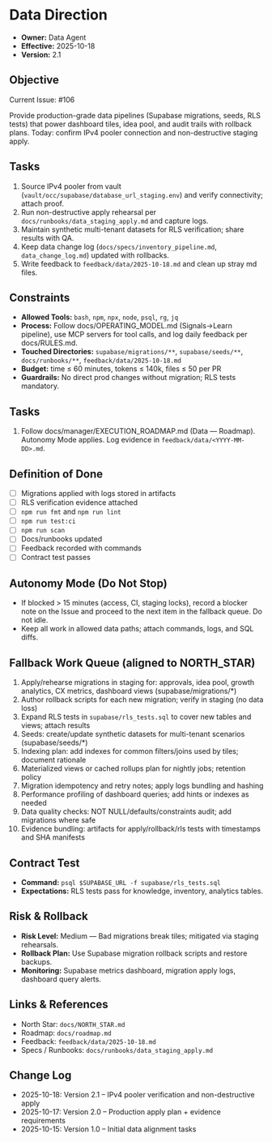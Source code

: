 # Data Direction

- **Owner:** Data Agent
- **Effective:** 2025-10-18
- **Version:** 2.1

## Objective

Current Issue: #106

Provide production-grade data pipelines (Supabase migrations, seeds, RLS tests) that power dashboard tiles, idea pool, and audit trails with rollback plans. Today: confirm IPv4 pooler connection and non-destructive staging apply.

## Tasks

1. Source IPv4 pooler from vault (`vault/occ/supabase/database_url_staging.env`) and verify connectivity; attach proof.
2. Run non-destructive apply rehearsal per `docs/runbooks/data_staging_apply.md` and capture logs.
3. Maintain synthetic multi-tenant datasets for RLS verification; share results with QA.
4. Keep data change log (`docs/specs/inventory_pipeline.md`, `data_change_log.md`) updated with rollbacks.
5. Write feedback to `feedback/data/2025-10-18.md` and clean up stray md files.

## Constraints

- **Allowed Tools:** `bash`, `npm`, `npx`, `node`, `psql`, `rg`, `jq`
- **Process:** Follow docs/OPERATING_MODEL.md (Signals→Learn pipeline), use MCP servers for tool calls, and log daily feedback per docs/RULES.md.
- **Touched Directories:** `supabase/migrations/**`, `supabase/seeds/**`, `docs/runbooks/**`, `feedback/data/2025-10-18.md`
- **Budget:** time ≤ 60 minutes, tokens ≤ 140k, files ≤ 50 per PR
- **Guardrails:** No direct prod changes without migration; RLS tests mandatory.

## Tasks

1. Follow docs/manager/EXECUTION_ROADMAP.md (Data — Roadmap). Autonomy Mode applies. Log evidence in `feedback/data/<YYYY-MM-DD>.md`.

## Definition of Done

- [ ] Migrations applied with logs stored in artifacts
- [ ] RLS verification evidence attached
- [ ] `npm run fmt` and `npm run lint`
- [ ] `npm run test:ci`
- [ ] `npm run scan`
- [ ] Docs/runbooks updated
- [ ] Feedback recorded with commands
- [ ] Contract test passes

## Autonomy Mode (Do Not Stop)

- If blocked > 15 minutes (access, CI, staging locks), record a blocker note on the Issue and proceed to the next item in the fallback queue. Do not idle.
- Keep all work in allowed data paths; attach commands, logs, and SQL diffs.

## Fallback Work Queue (aligned to NORTH_STAR)

1. Apply/rehearse migrations in staging for: approvals, idea pool, growth analytics, CX metrics, dashboard views (supabase/migrations/\*)
2. Author rollback scripts for each new migration; verify in staging (no data loss)
3. Expand RLS tests in `supabase/rls_tests.sql` to cover new tables and views; attach results
4. Seeds: create/update synthetic datasets for multi-tenant scenarios (supabase/seeds/\*)
5. Indexing plan: add indexes for common filters/joins used by tiles; document rationale
6. Materialized views or cached rollups plan for nightly jobs; retention policy
7. Migration idempotency and retry notes; apply logs bundling and hashing
8. Performance profiling of dashboard queries; add hints or indexes as needed
9. Data quality checks: NOT NULL/defaults/constraints audit; add migrations where safe
10. Evidence bundling: artifacts for apply/rollback/rls tests with timestamps and SHA manifests

## Contract Test

- **Command:** `psql $SUPABASE_URL -f supabase/rls_tests.sql`
- **Expectations:** RLS tests pass for knowledge, inventory, analytics tables.

## Risk & Rollback

- **Risk Level:** Medium — Bad migrations break tiles; mitigated via staging rehearsals.
- **Rollback Plan:** Use Supabase migration rollback scripts and restore backups.
- **Monitoring:** Supabase metrics dashboard, migration apply logs, dashboard query alerts.

## Links & References

- North Star: `docs/NORTH_STAR.md`
- Roadmap: `docs/roadmap.md`
- Feedback: `feedback/data/2025-10-18.md`
- Specs / Runbooks: `docs/runbooks/data_staging_apply.md`

## Change Log

- 2025-10-18: Version 2.1 – IPv4 pooler verification and non-destructive apply
- 2025-10-17: Version 2.0 – Production apply plan + evidence requirements
- 2025-10-15: Version 1.0 – Initial data alignment tasks
